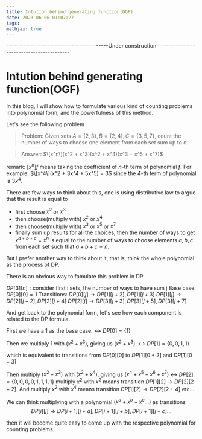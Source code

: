 ```yaml
---
title: Intution behind generating function(OGF)
date: 2023-06-06 01:07:27
tags: 
mathjax: true
---
```


------------------------------------------Under construction------------------------------------------

# Intution behind generating function(OGF)

In this blog, I will show how to formulate various kind of counting problems into polynomial form, and the powerfulness of this method.

Let's see the following problem

> Problem: Given sets $A = \{2, 3\}, B = \{2, 4\}, C = \{3, 5, 7\}$, count the number of ways to choose one element from each set sum up to $n$.

> Answer: $\[x^n\](x^2 + x^3)(x^2 + x^4)(x^3 + x^5 + x^7)$

remark: $[x^n]f$ means taking the coefficient of $n$-th term of polynomial $f$. For example, $\[x^4\](x^2 + 3x^4 + 5x^5) = 3$ since the $4$-th term of polynomial is $3x^4$.

There are few ways to think about this, one is using distributive law to argue that the result is  equal to

- first choose $x^2$ or $x^3$
- then choose(multiply with) $x^2$ or $x^4$
- then choose(multiply with) $x^3$ or $x^5$ or $x^7$
- finally sum up results for all the choices, then  the number of ways to get $x^{a + b + c} = x^n$ is equal to the number of ways to choose elements $a, b, c$ from each set such that $a + b + c = n$.

But I prefer another way to think about it, that is, think the whole polynomial as the process of DP. 

There is an obvious way to fomulate this problem in DP.

$DP[3][n]: \text{consider first i sets, the number of ways to have sum j}$
$\text{Base case: } DP[0][0] = 1$
$\text{Transitions: }$
$DP[0][j] \rightarrow DP[1][j + 2], DP[1][j + 3]$
$DP[1][j] \rightarrow DP[2][j + 2], DP[2][j + 4]$
$DP[2][j] \rightarrow DP[3][j + 3], DP[3][j + 5], DP[3][j + 7]$

And get back to the polynomial form, let's see how each component is related to the DP formula.

First we have a $1$ as the base case. $\leftrightarrow$ $DP[0] = \{1\}$

Then we multiply $1$ with $(x^2 + x^3)$, giving us $(x^2 + x^3)$. $\leftrightarrow$ $DP[1] = \{0, 0, 1, 1\}$

which is equivalent to transitions from $DP[0][0]$ to $DP[1][0 + 2]$ and $DP[1][0 + 3]$

Then multiply $(x^2 + x^3)$ with $(x^2 + x^4)$, giving us $(x^4 + x^5 + x^6 + x^7)$ $\leftrightarrow$ $DP[2] = \{0, 0, 0, 0, 1, 1, 1, 1\}$
multiply $x^2$ with $x^2$ means transition $DP[1][2] \rightarrow DP[2][2 + 2]$.
And multiply $x^2$ with $x^4$ means transition $DP[1][2] \rightarrow DP[2][2 + 4]$ etc...

We can think multiplying with a polynomial $(x^a + x^b + x^c...)$ as transitions
$$
DP[i][j] \rightarrow DP[i + 1][j + a], DP[i + 1][j + b], DP[i + 1][j + c]...
$$

then it will become quite easy to come up with the respective polynomial for counting problems.
